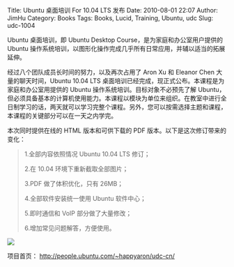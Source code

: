 Title: Ubuntu 桌面培训 For 10.04 LTS 发布
Date: 2010-08-01 22:07
Author: JimHu
Category: Books
Tags: Books, Lucid, Training, Ubuntu, udc
Slug: udc-1004

Ubuntu 桌面培训，即 Ubuntu Desktop Course，是为家庭和办公室用户提供的
Ubuntu
操作系统培训，以图形化操作完成几乎所有日常应用，并辅以适当的拓展延伸。

经过八个团队成员长时间的努力，以及再次占用了 Aron Xu 和 Eleanor Chen
大量的聊天时间，Ubuntu 10.04 LTS
桌面培训已经完成，现正式公布。本课程是为家庭和办公室用提供的 Ubuntu
操作系统培训。目标对象不必预先了解
Ubuntu，但必须具备基本的计算机使用能力。本课程以模块为单位来组织。在教室中进行全日制学习的话，两天就可以学习完整个课程。另外，您可以按需选择主题和课程，本课程的关键部分可以在一天之内学完。

本次同时提供在线的 HTML 版本和可供下载的 PDF
版本。以下是这次修订带来的变化：

> 1.全部内容依照情况 Ubuntu 10.04 LTS 修订；  
>   
>  2.在 10.04 环境下重新截取全部图片；  
>   
>  3.PDF 做了体积优化，只有 26MB；  
>   
>  4.全部软件安装统一使用 Ubuntu 软件中心；  
>   
>  5.即时通信和 VoIP 部分做了大量修改；  
>   
>  6.增加常见问题解答，方便使用。

![](http://people.ubuntu.com/~happyaron/udc-cn/udclogo.png)

项目首页： <http://people.ubuntu.com/~happyaron/udc-cn/>
